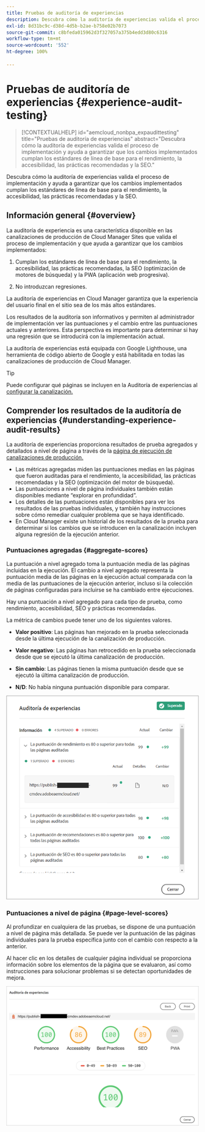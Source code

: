 ```yaml
---
title: Pruebas de auditoría de experiencias
description: Descubra cómo la auditoría de experiencias valida el proceso de implementación y ayuda a garantizar que los cambios implementados cumplan los estándares de línea de base para el rendimiento, la accesibilidad, las prácticas recomendadas y la SEO.
exl-id: 8d31bc9c-d38d-4d5b-b2ae-b758e02b7073
source-git-commit: c8bfeda015962d3f327057a375b4edd3d80c6316
workflow-type: tm+mt
source-wordcount: '552'
ht-degree: 100%

---
```



# Pruebas de auditoría de experiencias {#experience-audit-testing}

>[!CONTEXTUALHELP]
>id="aemcloud_nonbpa_expaudittesting"
>title="Pruebas de auditoría de experiencias"
>abstract="Descubra cómo la auditoría de experiencias valida el proceso de implementación y ayuda a garantizar que los cambios implementados cumplan los estándares de línea de base para el rendimiento, la accesibilidad, las prácticas recomendadas y la SEO."

Descubra cómo la auditoría de experiencias valida el proceso de implementación y ayuda a garantizar que los cambios implementados cumplan los estándares de línea de base para el rendimiento, la accesibilidad, las prácticas recomendadas y la SEO.

## Información general {#overview}

La auditoría de experiencia es una característica disponible en las canalizaciones de producción de Cloud Manager Sites que valida el proceso de implementación y que ayuda a garantizar que los cambios implementados:

1. Cumplan los estándares de línea de base para el rendimiento, la accesibilidad, las prácticas recomendadas, la SEO (optimización de motores de búsqueda) y la PWA (aplicación web progresiva).

1. No introduzcan regresiones.

La auditoría de experiencias en Cloud Manager garantiza que la experiencia del usuario final en el sitio sea de los más altos estándares.

Los resultados de la auditoría son informativos y permiten al administrador de implementación ver las puntuaciones y el cambio entre las puntuaciones actuales y anteriores. Esta perspectiva es importante para determinar si hay una regresión que se introducirá con la implementación actual.

La auditoría de experiencias está equipada con Google Lighthouse, una herramienta de código abierto de Google y está habilitada en todas las canalizaciones de producción de Cloud Manager.

>[!TIP]
>
>Puede configurar qué páginas se incluyen en la Auditoría de experiencias al [configurar la canalización.](/help/implementing/cloud-manager/configuring-pipelines/configuring-production-pipelines.md#full-stack-code)

## Comprender los resultados de la auditoría de experiencias {#understanding-experience-audit-results}

La auditoría de experiencias proporciona resultados de prueba agregados y detallados a nivel de página a través de la [página de ejecución de canalizaciones de producción.](/help/implementing/cloud-manager/deploy-code.md)

* Las métricas agregadas miden las puntuaciones medias en las páginas que fueron auditadas para el rendimiento, la accesibilidad, las prácticas recomendadas y la SEO (optimización del motor de búsqueda).
* Las puntuaciones a nivel de página individuales también están disponibles mediante “explorar en profundidad”.
* Los detalles de las puntuaciones están disponibles para ver los resultados de las pruebas individuales, y también hay instrucciones sobre cómo remediar cualquier problema que se haya identificado.
* En Cloud Manager existe un historial de los resultados de la prueba para determinar si los cambios que se introducen en la canalización incluyen alguna regresión de la ejecución anterior.

### Puntuaciones agregadas {#aggregate-scores}

La puntuación a nivel agregado toma la puntuación media de las páginas incluidas en la ejecución. El cambio a nivel agregado representa la puntuación media de las páginas en la ejecución actual comparada con la media de las puntuaciones de la ejecución anterior, incluso si la colección de páginas configuradas para incluirse se ha cambiado entre ejecuciones.

Hay una puntuación a nivel agregado para cada tipo de prueba, como rendimiento, accesibilidad, SEO y prácticas recomendadas.

La métrica de cambios puede tener uno de los siguientes valores.

* **Valor positivo**: Las páginas han mejorado en la prueba seleccionada desde la última ejecución de la canalización de producción.

* **Valor negativo**: Las páginas han retrocedido en la prueba seleccionada desde que se ejecutó la última canalización de producción.

* **Sin cambio**: Las páginas tienen la misma puntuación desde que se ejecutó la última canalización de producción.

* **N/D**: No había ninguna puntuación disponible para comparar.

![Resultados de la auditoría de experiencias](/help/implementing/cloud-manager/assets/exp-audit-1.png)

### Puntuaciones a nivel de página {#page-level-scores}

Al profundizar en cualquiera de las pruebas, se dispone de una puntuación a nivel de página más detallada. Se puede ver la puntuación de las páginas individuales para la prueba específica junto con el cambio con respecto a la anterior.

Al hacer clic en los detalles de cualquier página individual se proporciona información sobre los elementos de la página que se evaluaron, así como instrucciones para solucionar problemas si se detectan oportunidades de mejora.

![Puntuaciones a nivel de página](/help/implementing/cloud-manager/assets/exp-audit-2.png)
